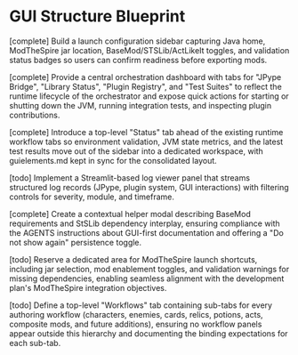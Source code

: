 # GUI Structure Blueprint

[complete] Build a launch configuration sidebar capturing Java home, ModTheSpire jar location, BaseMod/STSLib/ActLikeIt toggles, and validation status badges so users can confirm readiness before exporting mods.

[complete] Provide a central orchestration dashboard with tabs for "JPype Bridge", "Library Status", "Plugin Registry", and "Test Suites" to reflect the runtime lifecycle of the orchestrator and expose quick actions for starting or shutting down the JVM, running integration tests, and inspecting plugin contributions.

[complete] Introduce a top-level "Status" tab ahead of the existing runtime workflow tabs so environment validation, JVM state metrics, and the latest test results move out of the sidebar into a dedicated workspace, with guielements.md kept in sync for the consolidated layout.

[todo] Implement a Streamlit-based log viewer panel that streams structured log records (JPype, plugin system, GUI interactions) with filtering controls for severity, module, and timeframe.

[complete] Create a contextual helper modal describing BaseMod requirements and StSLib dependency interplay, ensuring compliance with the AGENTS instructions about GUI-first documentation and offering a "Do not show again" persistence toggle.

[todo] Reserve a dedicated area for ModTheSpire launch shortcuts, including jar selection, mod enablement toggles, and validation warnings for missing dependencies, enabling seamless alignment with the development plan's ModTheSpire integration objectives.

[todo] Define a top-level "Workflows" tab containing sub-tabs for every authoring workflow (characters, enemies, cards, relics, potions, acts, composite mods, and future additions), ensuring no workflow panels appear outside this hierarchy and documenting the binding expectations for each sub-tab.

